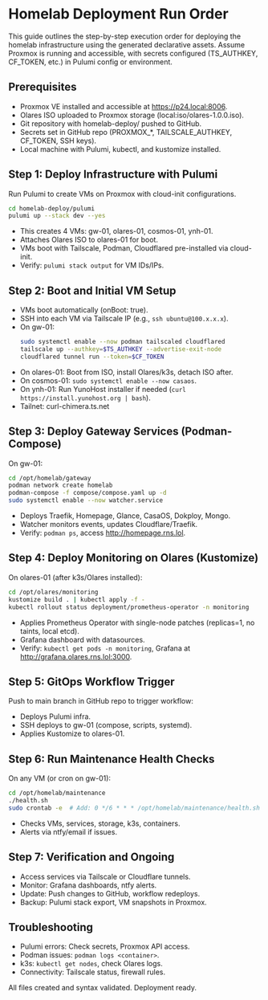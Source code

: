 # Homelab Deployment Run Order

This guide outlines the step-by-step execution order for deploying the homelab infrastructure using the generated declarative assets. Assume Proxmox is running and accessible, with secrets configured (TS_AUTHKEY, CF_TOKEN, etc.) in Pulumi config or environment.

## Prerequisites
- Proxmox VE installed and accessible at https://p24.local:8006.
- Olares ISO uploaded to Proxmox storage (local:iso/olares-1.0.0.iso).
- Git repository with homelab-deploy/ pushed to GitHub.
- Secrets set in GitHub repo (PROXMOX_*, TAILSCALE_AUTHKEY, CF_TOKEN, SSH keys).
- Local machine with Pulumi, kubectl, and kustomize installed.

## Step 1: Deploy Infrastructure with Pulumi
Run Pulumi to create VMs on Proxmox with cloud-init configurations.

```bash
cd homelab-deploy/pulumi
pulumi up --stack dev --yes
```

- This creates 4 VMs: gw-01, olares-01, cosmos-01, ynh-01.
- Attaches Olares ISO to olares-01 for boot.
- VMs boot with Tailscale, Podman, Cloudflared pre-installed via cloud-init.
- Verify: `pulumi stack output` for VM IDs/IPs.

## Step 2: Boot and Initial VM Setup
- VMs boot automatically (onBoot: true).
- SSH into each VM via Tailscale IP (e.g., `ssh ubuntu@100.x.x.x`).
- On gw-01:
  ```bash
  sudo systemctl enable --now podman tailscaled cloudflared
  tailscale up --authkey=$TS_AUTHKEY --advertise-exit-node
  cloudflared tunnel run --token=$CF_TOKEN
  ```
- On olares-01: Boot from ISO, install Olares/k3s, detach ISO after.
- On cosmos-01: `sudo systemctl enable --now casaos`.
- On ynh-01: Run YunoHost installer if needed (`curl https://install.yunohost.org | bash`).
- Tailnet: curl-chimera.ts.net

## Step 3: Deploy Gateway Services (Podman-Compose)
On gw-01:

```bash
cd /opt/homelab/gateway
podman network create homelab
podman-compose -f compose/compose.yaml up -d
sudo systemctl enable --now watcher.service
```

- Deploys Traefik, Homepage, Glance, CasaOS, Dokploy, Mongo.
- Watcher monitors events, updates Cloudflare/Traefik.
- Verify: `podman ps`, access http://homepage.rns.lol.

## Step 4: Deploy Monitoring on Olares (Kustomize)
On olares-01 (after k3s/Olares installed):

```bash
cd /opt/olares/monitoring
kustomize build . | kubectl apply -f -
kubectl rollout status deployment/prometheus-operator -n monitoring
```

- Applies Prometheus Operator with single-node patches (replicas=1, no taints, local etcd).
- Grafana dashboard with datasources.
- Verify: `kubectl get pods -n monitoring`, Grafana at http://grafana.olares.rns.lol:3000.

## Step 5: GitOps Workflow Trigger
Push to main branch in GitHub repo to trigger workflow:
- Deploys Pulumi infra.
- SSH deploys to gw-01 (compose, scripts, systemd).
- Applies Kustomize to olares-01.

## Step 6: Run Maintenance Health Checks
On any VM (or cron on gw-01):

```bash
cd /opt/homelab/maintenance
./health.sh
sudo crontab -e  # Add: 0 */6 * * * /opt/homelab/maintenance/health.sh
```

- Checks VMs, services, storage, k3s, containers.
- Alerts via ntfy/email if issues.

## Step 7: Verification and Ongoing
- Access services via Tailscale or Cloudflare tunnels.
- Monitor: Grafana dashboards, ntfy alerts.
- Update: Push changes to GitHub, workflow redeploys.
- Backup: Pulumi stack export, VM snapshots in Proxmox.

## Troubleshooting
- Pulumi errors: Check secrets, Proxmox API access.
- Podman issues: `podman logs <container>`.
- k3s: `kubectl get nodes`, check Olares logs.
- Connectivity: Tailscale status, firewall rules.

All files created and syntax validated. Deployment ready.